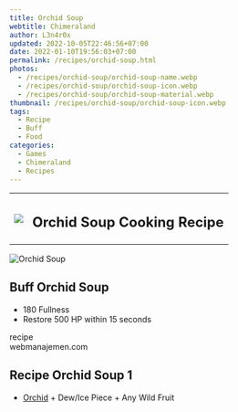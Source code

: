 ```yaml
---
title: Orchid Soup
webtitle: Chimeraland
author: L3n4r0x
updated: 2022-10-05T22:46:56+07:00
date: 2022-01-10T19:56:03+07:00
permalink: /recipes/orchid-soup.html
photos:
  - /recipes/orchid-soup/orchid-soup-name.webp
  - /recipes/orchid-soup/orchid-soup-icon.webp
  - /recipes/orchid-soup/orchid-soup-material.webp
thumbnail: /recipes/orchid-soup/orchid-soup-icon.webp
tags:
  - Recipe
  - Buff
  - Food
categories:
  - Games
  - Chimeraland
  - Recipes
---
```


<section id="bootstrap-wrapper"><link rel="stylesheet" href="https://cdn.statically.io/gh/dimaslanjaka/Web-Manajemen/40ac3225/css/bootstrap-4.5-wrapper.css"/><div class="row mb-2"><div class="col-md-12 mb-2"><table class="table" id="post-info"><tbody><tr><td><img class="d-inline-block me-2" src="/chimeraland/recipes/orchid-soup/orchid-soup-icon.webp" width="auto" height="auto"/></td><td><h1 class="fs-5">Orchid Soup Cooking Recipe</h1></td></tr></tbody></table></div></div><div class="card mb-2"><div class="row g-0"><div class="col-sm-4 position-relative mb-2"><img src="/chimeraland/recipes/orchid-soup/orchid-soup-material.webp" class="card-img fit-cover w-100 h-100" alt="Orchid Soup" data-fancybox="true"/></div><div class="col-sm-8 mb-2"><div class="card-body"><h2 class="card-title fs-5">Buff Orchid Soup</h2><div class="card-text"><ul><li>180 Fullness</li><li>Restore 500 HP within 15 seconds</li></ul></div><span class="badge rounded-pill bg-dark">recipe</span></div><div class="card-footer text-end text-muted">webmanajemen.com</div></div></div></div><div class="row mb-2"><div class="col-12 col-lg-6 recipe-item mb-2"><div class="card"><div class="card-body"><h2 class="card-title fs-5">Recipe Orchid Soup 1</h2><div class="card-text"><ul><li><a class="text-decoration-none" href="/chimeraland/materials/orchid.html">Orchid</a><span> + </span>Dew/Ice Piece<span> + </span>Any Wild Fruit</li></ul></div></div></div></div></div></section>